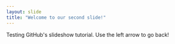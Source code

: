 ```yaml
---
layout: slide
title: "Welcome to our second slide!"
---
```

Testing GitHub's slideshow tutorial.
Use the left arrow to go back!
